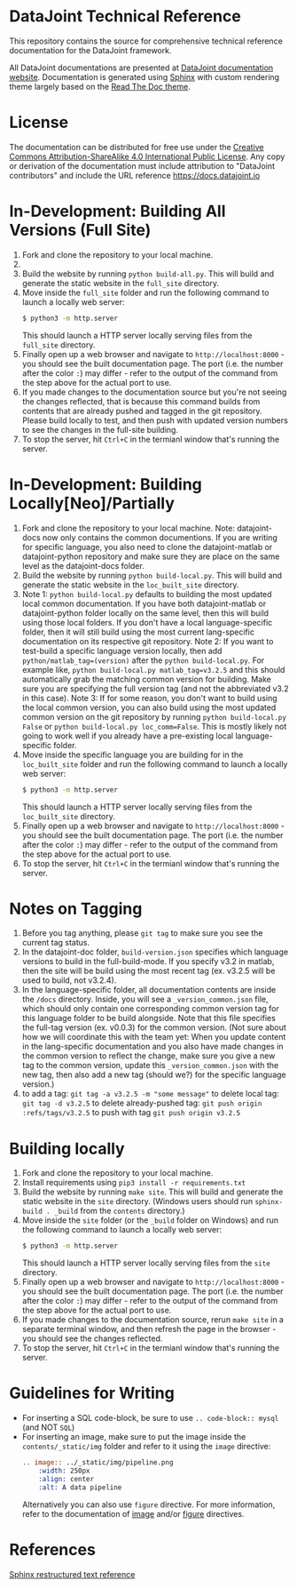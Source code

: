# DataJoint Technical Reference
This repository contains the source for comprehensive technical reference documentation for the DataJoint framework. 

All DataJoint documentations are presented at [DataJoint documentation website](http://docs.datajoint.io/).
Documentation is generated using [Sphinx](http://www.sphinx-doc.org/en/stable/) with custom rendering theme 
largely based on the [Read The Doc theme](https://github.com/rtfd/sphinx_rtd_theme).

# License
The documentation can be distributed for free use under the [Creative Commons Attribution-ShareAlike 4.0 International Public License](https://creativecommons.org/licenses/by-sa/4.0/).  Any copy or derivation of the documentation must include attribution to "DataJoint contributors" and include the URL reference https://docs.datajoint.io


# In-Development: Building All Versions (Full Site)
1. Fork and clone the repository to your local machine.
2. 
3. Build the website by running `python build-all.py`. This will build and generate the static website in the `full_site` directory. 
4. Move inside the `full_site` folder and run the following command to launch a locally web server:
    ```bash
    $ python3 -m http.server
    ```
    This should launch a HTTP server locally serving files from the `full_site` directory.
5. Finally open up a web browser and navigate to `http://localhost:8000` - you should see the built documentation page. The port (i.e. the number after the color `:`) may differ - refer to the output of the command from the step above for the actual port to use.
6. If you made changes to the documentation source but you're not seeing the changes reflected, that is because this command builds from contents that are already pushed and tagged in the git repository. Please build locally to test, and then push with updated version numbers to see the changes in the full-site building.
7. To stop the server, hit `Ctrl+C` in the termianl window that's running the server.

# In-Development: Building Locally[Neo]/Partially 
1. Fork and clone the repository to your local machine. Note: datajoint-docs now only contains the common documentions. If you are writing for specific language, you also need to clone the datajoint-matlab or datajoint-python repository and make sure they are place on the same level as the datajoint-docs folder.
2. Build the website by running `python build-local.py`. This will build and generate the static website in the `loc_built_site` directory. 
3. Note 1: `python build-local.py` defaults to building the most updated local common documentation. If you have both datajoint-matlab or datajoint-python folder locally on the same level, then this will build using those local folders. If you don't have a local language-specific folder, then it will still build using the most current lang-specific documentation on its respective git repository.
Note 2: If you want to test-build a specific language version locally, then add `python/matlab_tag=(version)` after the `python build-local.py`. For example like, `python build-local.py matlab_tag=v3.2.5` and this should automatically grab the matching common version for building. Make sure you are specifying the full version tag (and not the abbreviated v3.2 in this case).
Note 3: If for some reason, you don't want to build using the local common version, you can also build using the most updated common version on the git repository by running `python build-local.py False` or `python build-local.py loc_comm=False`. This is mostly likely not going to work well if you already have a pre-existing local language-specific folder. 
4. Move inside the specific language you are building for in the `loc_built_site` folder and run the following command to launch a locally web server:
    ```bash
    $ python3 -m http.server
    ```
    This should launch a HTTP server locally serving files from the `loc_built_site` directory.
5. Finally open up a web browser and navigate to `http://localhost:8000` - you should see the built documentation page. The port (i.e. the number after the color `:`) may differ - refer to the output of the command from the step above for the actual port to use.
6. To stop the server, hit `Ctrl+C` in the termianl window that's running the server.

# Notes on Tagging
1. Before you tag anything, please `git tag` to make sure you see the current tag status.
2. In the datajoint-doc folder, `build-version.json` specifies which language versions to build in the full-build-mode. If you specify v3.2 in matlab, then the site will be build using the most recent tag (ex. v3.2.5 will be used to build, not v3.2.4). 
3. In the language-specific folder, all documentation contents are inside the `/docs` directory. Inside, you will see a `_version_common.json` file, which should only contain one corresponding common version tag for this language folder to be build alongside. Note that this file specifies the full-tag version (ex. v0.0.3) for the common version.
(Not sure about how we will coordinate this with the team yet: When you update content in the lang-specific documentation and you also have made changes in the common version to reflect the change, make sure you give a new tag to the common version, update this `_version_common.json` with the new tag, then also add a new tag (should we?) for the specific language version.)
4. to add a tag: `git tag -a v3.2.5 -m "some message"`
   to delete local tag: `git tag -d v3.2.5`
   to delete already-pushed tag: `git push origin :refs/tags/v3.2.5`
   to push with tag `git push origin v3.2.5`


# Building locally
1. Fork and clone the repository to your local machine.
2. Install requirements using `pip3 install -r requirements.txt`
3. Build the website by running `make site`. This will build and generate the static website in the `site` directory. (Windows users should run `sphinx-build . _build` from the `contents` directory.)
4. Move inside the `site` folder (or the `_build` folder on Windows) and run the following command to launch a locally web server:
    ```bash
    $ python3 -m http.server
    ```
    This should launch a HTTP server locally serving files from the `site` directory.
5. Finally open up a web browser and navigate to `http://localhost:8000` - you should see the built documentation page. The port (i.e. the number after the color `:`) may differ - refer to the output of the command from the step above for the actual port to use.
6. If you made changes to the documentation source, rerun `make site` in a separate terminal window, and then refresh the page in the browser - you should see the changes reflected.
7. To stop the server, hit `Ctrl+C` in the termianl window that's running the server.

# Guidelines for Writing
- For inserting a SQL code-block, be sure to use `.. code-block:: mysql` (and NOT `SQL`)
- For inserting an image, make sure to put the image inside the `contents/_static/img` folder and refer to it using the `image` directive:
    ```rst
    .. image:: ../_static/img/pipeline.png
        :width: 250px
        :align: center
        :alt: A data pipeline
    ```
    Alternatively you can also use `figure` directive. For more information, refer to the documentation of [image](http://docutils.sourceforge.net/docs/ref/rst/directives.html#image) and/or [figure](http://docutils.sourceforge.net/docs/ref/rst/directives.html#figure) directives.

# References
[Sphinx restructured text reference](http://www.sphinx-doc.org/en/master/usage/restructuredtext/)
